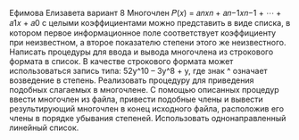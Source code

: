 Ефимова Елизавета вариант 8
Многочлен 𝑃(𝑥) = 𝑎𝑛𝑥𝑛 + 𝑎𝑛−1𝑥𝑛−1 + ⋯ + 𝑎1𝑥 + 𝑎0 с целыми коэффициентами можно представить в виде списка, в котором первое информационное поле соответствует коэффициенту при неизвестном, а второе показателю степени этого же неизвестного. 
Написать процедуры для ввода и вывода многочлена из строкового формата в список. В качестве строкового формата может использоваться запись типа: 52y^10 – 3y^8 + y, где знак ^ означает возведение в степень. 
Реализовать процедуру для приведения подобных слагаемых в многочлене. С помощью описанных процедур ввести многочлен из файла, привести подобные члены и вывести результирующий многочлен в конец исходного файла, расположив его члены в порядке убывания степеней. 
Использовать однонаправленный линейный список. 

